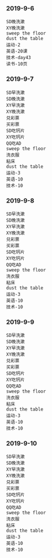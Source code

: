 ### 2019-9-6
```
SD晚洗漱
XY晚洗漱
sweep the floor
dust the table
运动-2
英语-20课
技术-day43
读书-10页
```



### 2019-9-7
```
SD早洗漱
SD晚洗漱
XY早洗漱
XY晚洗漱
兑彩票
买彩票
SD吃钙片
XY吃钙片
QQ吃AD
sweep the floor
洗衣服
粘床
dust the table
运动-3
英语-10
技术-10
```



### 2019-9-8
```
SD早洗漱
SD晚洗漱
XY早洗漱
XY晚洗漱
兑彩票
买彩票
SD吃钙片
XY吃钙片
QQ吃AD
sweep the floor
洗衣服
粘床
dust the table
运动-3
英语-10
技术-10
```



### 2019-9-9
```
SD早洗漱
SD晚洗漱
XY早洗漱
XY晚洗漱
兑彩票
买彩票
SD吃钙片
XY吃钙片
QQ吃AD
sweep the floor
洗衣服
粘床
dust the table
运动-3
英语-10
技术-10
```


### 2019-9-10
```
SD早洗漱
SD晚洗漱
XY早洗漱
XY晚洗漱
兑彩票
买彩票
SD吃钙片
XY吃钙片
QQ吃AD
sweep the floor
洗衣服
粘床
dust the table
运动-3
英语-10
技术-10
```